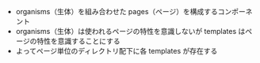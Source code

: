 -   organisms（生体）を組み合わせた pages（ページ）を構成するコンポーネント
-   organisms（生体）は使われるページの特性を意識しないが templates はページの特性を意識することにする
-   よってページ単位のディレクトリ配下に各 templates が存在する
